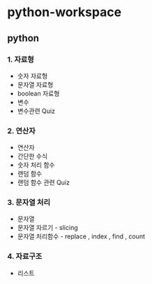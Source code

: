 # python-workspace
## python

### 1. 자료형
+ 숫자 자료형
+ 문자열 자료형
+ boolean 자료형
+ 변수
+ 변수관련 Quiz


### 2. 연산자
+ 연산자
+ 간단한 수식
+ 숫자 처리 함수
+ 랜덤 함수
+ 랜덤 함수 관련 Quiz

### 3. 문자열 처리
+ 문자열
+ 문자열 자르기 - slicing
+ 문자열 처리함수 - replace , index , find , count

### 4. 자료구조
+ 리스트